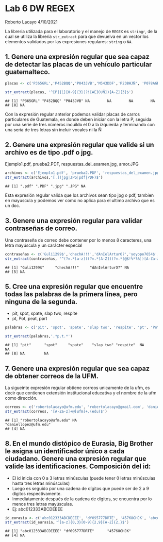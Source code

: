 Lab 6 DW REGEX
================
Roberto Lacayo
4/10/2021

La libreria utilizada para el laboratorio y el manejo de `REGEX` es
`stringr`, de la cual se utiliza la libreria `str_extract` para que
devuelva en un vector los elementos validados por las expresiones
regulares: `string` o `NA`.

## 1. Genere una expresión regular que sea capaz de detectar las placas de un vehículo particular guatemalteco.

``` r
placas <- c('P365GRL','P452BQQ','P043JVB','M543DDF','P238HJÑ', 'P078AGR','PDFR786','P3424GH')

str_extract(placas, '^[P]{1}[0-9]{3}(?![AEIOUÑ])[A-Z]{3}$')
```

    ## [1] "P365GRL" "P452BQQ" "P043JVB" NA        NA        NA        NA       
    ## [8] NA

Con la expresión regular anterior podemos validar placas de carros
particulares de Guatemala, en donde deben iniciar con la letra P,
seguida por una serie de tres números incuildo el 0 a la izquierda y
terminando con una seria de tres letras sin incluir vocales ni la Ñ

## 2. Genere una expresión regular que valide si un archivo es de tipo .pdf o jpg.

Ejemplo1.pdf, prueba2.PDF, respuestas\_del\_examen.jpg, amor.JPG

``` r
archivos <- c('Ejemplo1.pdf', 'prueba2.PDF', 'respuestas_del_examen.jpg', 'amor.JPG', 'Este_No.doc')
str_extract(archivos,'[.](jpg|JPG|pdf|PDF)$')
```

    ## [1] ".pdf" ".PDF" ".jpg" ".JPG" NA

Esta expresión regular valida que los archivos sean tipo jpg o pdf,
tambien en mayuscula y podemos ver como no aplica para el ultimo archivo
que es un doc.

## 3. Genere una expresión regular para validar contraseñas de correo.

Una contraseña de correo debe contener por lo menos 8 caracteres, una
letra mayúscula y un carácter especial

``` r
contraseñas <- c('Guli1299$','chechA!!!','dAnIelArturO?','yoyopo7654$','Duyh87')
str_extract(contraseñas, '^(?=.*[a-z])(?=.*[A-Z])(?=.*[@$!%*?&])[A-Za-z\\d@$!%*?&]{8,}$')
```

    ## [1] "Guli1299$"     "chechA!!!"     "dAnIelArturO?" NA             
    ## [5] NA

## 5. Cree una expresión regular que encuentre todas las palabras de la primera línea, pero ninguna de la segunda.

-   pit, spot, spate, slap two, respite
-   pt, Pot, peat, part

``` r
palabras <- c('pit', 'spot', 'spate', 'slap two', 'respite', 'pt', 'Pot', 'peat', 'part')

str_extract(palabras,'.*p.t.*')
```

    ## [1] "pit"      "spot"     "spate"    "slap two" "respite"  NA         NA        
    ## [8] NA         NA

## 7. Genere una expresión regular que sea capaz de obtener correos de la UFM.

La sigueinte expresión regular obtiene correos unicamente de la ufm, es
decir que contienen extensión institucional educativa y el nombre de la
ufm como dirección.

``` r
correos <- c('robertolacayo@ufm.edu', 'robertolacayo@gmail.com', 'daniellopez@ufm.edu', 'guliovale@ufm.com')
str_extract(correos, '[A-Za-z]+@[ufm]+.(edu)$')
```

    ## [1] "robertolacayo@ufm.edu" NA                      "daniellopez@ufm.edu"  
    ## [4] NA

## 8. En el mundo distópico de Eurasia, Big Brother le asigna un identificador único a cada ciudadano. Genere una expresión regular que valide las identificaciones. Composición del id:

-   El id inicia con 0 a 3 letras minúsculas (puede tener 0 letras
    minúsculas hasta tres letras minúsculas)
-   Luego es seguido por una cadena de dígitos que puede ser de 2 a 9
    dígitos respectivamente.
-   Inmediatamente después de la cadena de dígitos, se encuentra por lo
    menos tres letras mayúsculas.
-   Ej: abc012333ABCDEEEE

``` r
id_eurasia <- c('abc012333ABCDEEEE', 'df095777DRTE', '45768GHJK', 'abcd567444YUTR')
str_extract(id_eurasia,'^[a-z]{0,3}[0-9]{2,9}[A-Z]{2,}$')
```

    ## [1] "abc012333ABCDEEEE" "df095777DRTE"      "45768GHJK"        
    ## [4] NA
